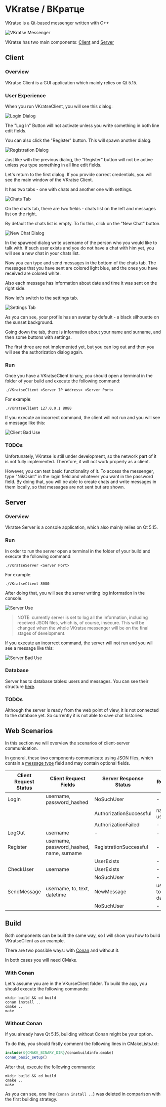 # VKratse / ВКратце

VKratse is a Qt-based messenger written with C++

![VKratse Messenger](screenshots/messenger.png)

VKratse has two main components: [Client](./VKratseClient) and [Server](./VKratseServer)

## Client

### Overview

VKratse Client is a GUI application which mainly relies on Qt 5.15.

### User Experience

When you run VKratseClient, you will see this dialog:

![Login Dialog](screenshots/login_dialog.png)

The "Log In" Button will not activate unless you write something in both line edit fields.

You can also click the "Register" button. This will spawn another dialog:

![Registration Dialog](screenshots/registration_dialog.png)

Just like with the previous dialog, the "Register" button will not be active unless you type something in all line edit fields.

Let's return to the first dialog. If you provide correct credentials, you will see the main window of the VKratse Client.

It has two tabs - one with chats and another one with settings.

![Chats Tab](screenshots/chats_tab.jpg)

On the chats tab, there are two fields - chats list on the left and messages list on the right.

By default the chats list is empty. To fix this, click on the "New Chat" button.

![New Chat Dialog](screenshots/new_chat_dialog.png)

In the spawned dialog write username of the person who you would like to talk with. If such user exists and you do not have a chat with him yet, you will see a new chat in your chats list.

Now you can type and send messages in the bottom of the chats tab. The messages that you have sent are colored light blue, and the ones you have received are colored white.

Also each message has information about date and time it was sent on the right side.

Now let's switch to the settings tab.

![Settings Tab](screenshots/settings_tab.jpg)

As you can see, your profile has an avatar by default - a black silhouette on the sunset background.

Going down the tab, there is information about your name and surname, and then some buttons with settings.

The first three are not implemented yet, but you can log out and then you will see the authorization dialog again.

### Run

Once you have a VKratseClient binary, you should open a terminal in the folder of your build and execute the following command:

```shell
./VKratseClient <Server IP Address> <Server Port> 
```

For example:

```shell
./VKratseClient 127.0.0.1 8080 
```

If you execute an incorrect command, the client will not run and you will see a message like this:

![Client Bad Use](screenshots/client_bad_use.png)

### TODOs

Unfortunately, VKratse is still under development, so the network part of it is not fully implemented.
Therefore, it will not work properly as a client.

However, you can test basic functionality of it.
To access the messenger, type "NikOsint" in the login field and whatever you want in the password field.
By doing that, you will be able to create chats and write messages in them locally, so that messages are not sent but are shown.

## Server

### Overview

Vkratse Server is a console application, which also mainly relies on Qt 5.15.

### Run

In order to run the server open a terminal in the folder of your build and execute the following command:

```shell
./VKratseServer <Server Port> 
```

For example:

```shell
./VKratseClient 8080 
```

After doing that, you will see the server writing log information in the console.

![Server Use](screenshots/server_use.png)

> NOTE: currently server is set to log all the information, including received JSON files, which is, of course, insecure.
> This will be changed when the whole VKratse messenger will be on the final stages of development.

If you execute an incorrect command, the server will not run and you will see a message like this:

![Server Bad Use](screenshots/server_bad_use.png)

### Database

Server has to database tables: users and messages.
You can see their structure [here](VKratseServer/include/db_connection.h). 

### TODOs

Although the server is ready from the web point of view, it is not connected to the database yet.
So currently it is not able to save chat histories.

## Web Scenarios

In this section we will overview the scenarios of client-server communication.

In general, these two components communicate using JSON files, which contain a [message type](VKratseServer/include/message_type.h) field and may contain optional fields.

| Client Request Status | Client Request Fields                    | Server Response Status  | Server Response Fields       |
|-----------------------|------------------------------------------|-------------------------|------------------------------|
| LogIn                 | username, password_hashed                | NoSuchUser              | -                            |
|                       |                                          | AuthorizationSuccessful | name, username               |
|                       |                                          | AuthorizationFailed     | -                            |
| LogOut                | username                                 | -                       | -                            |
| Register              | username, password_hashed, name, surname | RegistrationSuccessful  | -                            |
|                       |                                          | UserExists              | -                            |
| CheckUser             | username                                 | UserExists              | -                            |
|                       |                                          | NoSuchUser              | -                            |
| SendMessage           | username, to, text, datetime             | NewMessage              | username, to, text, datetime |
|                       |                                          | NoSuchUser              | -                            |

## Build

Both components can be built the same way, so I will show you how to build VKratseClient as an example.

There are two possible ways: with [Conan](https://conan.io/) and without it.

In both cases you will need CMake.

### With Conan

Let's assume you are in the VKurseClient folder.
To build the app, you should execute the following commands:

```shell
mkdir build && cd build
conan install ..
cmake ..
make
```

### Without Conan

If you already have Qt 5.15, building without Conan might be your option.

To do this, you should firstly comment the following lines in CMakeLists.txt:

```cmake
include(${CMAKE_BINARY_DIR}/conanbuildinfo.cmake)
conan_basic_setup()
```

After that, execute the following commands:

```shell
mkdir build && cd build
cmake ..
make
```

As you can see, one line (```conan install ..```) was deleted in comparison with the first building strategy. 
